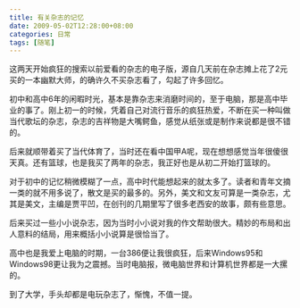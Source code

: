 ```yaml
---
title: 有关杂志的记忆
date: 2009-05-02T12:28:00+08:00
categories: 日常
tags: [随笔]
---
```


这两天开始疯狂的搜索以前爱看的杂志的电子版，源自几天前在杂志摊上花了2元买的一本幽默大师，的确许久不买杂志看了，勾起了许多回忆。

初中和高中6年的闲暇时光，基本是靠杂志来消磨时间的，至于电脑，那是高中毕业的事了。刚上初一的时候，凭着自己对流行音乐的疯狂热爱，不断在买一种叫做当代歌坛的杂志，杂志的吉祥物是大嘴鳄鱼，感觉从纸张或是制作来说都是很不错的。

后来就顺带着买了当代体育了，当时还在看中国甲A呢，现在想想感觉当年很傻很天真。还有篮球，也是我买了两年的杂志，我正好也是从初二开始打篮球的。<!--more-->

对于初中的记忆稍微模糊了一点，高中时代能想起来的就太多了。读者和青年文摘一类的就不用多说了，散文是买的最多的。另外，美文和文友可算是一类杂志，尤其是美文，主编是贾平凹，在创刊的几期里写了很多老西安的故事，颇有些意思。

后来买过一些小小说杂志，因为当时小小说对我的作文帮助很大。精妙的布局和出人意料的结局，用来概括小小说算是很恰当了。

高中也是我爱上电脑的时期，一台386便让我很疯狂，后来Windows95和Windows98更让我为之震撼。当时电脑报，微电脑世界和计算机世界都是一大摞的。

到了大学，手头却都是电玩杂志了，惭愧，不值一提。
